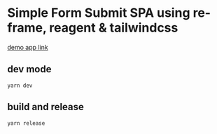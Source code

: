 # Simple Form Submit SPA using re-frame, reagent & tailwindcss

[demo app link](https://simple-form-submit.vercel.app/)

## dev mode
`yarn dev`

## build and release
`yarn release`
